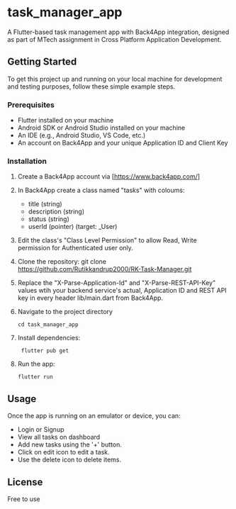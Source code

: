# task_manager_app
 
A Flutter-based task management app with Back4App integration, designed as part of MTech assignment in Cross Platform Application Development.
 
## Getting Started
 
To get this project up and running on your local machine for development and testing purposes, follow these simple example steps.
 
### Prerequisites
 
  - Flutter installed on your machine
  - Android SDK or Android Studio installed on your machine
  - An IDE (e.g., Android Studio, VS Code, etc.)
  - An account on Back4App and your unique Application ID and Client Key
 
### Installation
  1. Create a Back4App account via [https://www.back4app.com/]
  2. In Back4App create a class named "tasks" with coloums:
      - title (string)
      - description (string)
      - status (string)
      - userId (pointer) (target: _User)
  3. Edit the class's "Class Level Permission" to allow Read, Write permission for Authenticated user only.
  4. Clone the repository:
          git clone https://github.com/Rutikkandrup2000/RK-Task-Manager.git
  5. Replace the "X-Parse-Application-Id" and "X-Parse-REST-API-Key" values wtih your backend service's actual, Application ID and REST API key in every header lib/main.dart from Back4App.
  6. Navigate to the project directory
 
         cd task_manager_app
  7. Install dependencies:
 
          flutter pub get
  8. Run the app:
 
         flutter run
 
## Usage
 
Once the app is running on an emulator or device, you can:
 
- Login or Signup
- View all tasks on dashboard
- Add new tasks using the '+' button.
- Click on edit icon to edit a task.
- Use the delete icon to delete items.
 
## License
Free to use